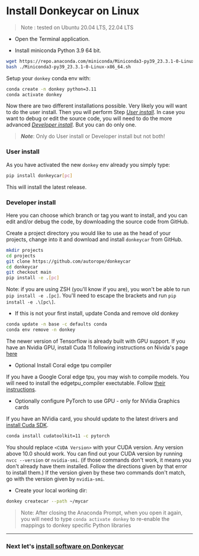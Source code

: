 # Install Donkeycar on Linux


> Note : tested on Ubuntu 20.04 LTS, 22.04 LTS

* Open the Terminal application.

* Install miniconda Python 3.9 64 bit. 

```bash
wget https://repo.anaconda.com/miniconda/Miniconda3-py39_23.3.1-0-Linux-x86_64.sh
bash ./Miniconda3-py39_23.3.1-0-Linux-x86_64.sh
```

Setup your `donkey` conda env with:

```bash
conda create -n donkey python=3.11
conda activate donkey
```

Now there are two different installations possible. Very likely you will 
want to do the user install. Then you will perform Step 
[_User install_](#user-install). In case 
you want to debug or edit the source code, you will need to do the more advanced 
[_Developer install_](#developer-install). But you can do only one.

> _**Note**_: Only do User install or Developer install but not both!

### User install

As you have activated the new `donkey` env already you simply type:

```bash
pip install donkeycar[pc]
```
This will install the latest release.

### Developer install

Here you can choose which branch or tag you want to install, and you can 
edit and/or debug the code, by downloading the source code from GitHub.

Create a project directory you would like to use as the 
head of your projects, change into it and download and install `donkeycar` 
from GitHub.

```bash
mkdir projects
cd projects
git clone https://github.com/autorope/donkeycar
cd donkeycar
git checkout main
pip install -e .[pc]
```

Note: if you are using ZSH (you'll know if you are), you won't be able to 
run `pip install -e .[pc]`. You'll need to escape the brackets and run 
`pip install -e .\[pc\]`.


* If this is not your first install, update Conda and remove old donkey

```bash
conda update -n base -c defaults conda
conda env remove -n donkey
```

The newer version of Tensorflow is already built with GPU support. If you 
have an Nvidia GPU, install Cuda 11 following instructions on Nivida's page 
[here](https://developer.nvidia.com/cuda-11.0-download-archive)

* Optional Install Coral edge tpu compiler

If you have a Google Coral edge tpu, you may wish to compile models. You 
will need to install the edgetpu_compiler exectutable. Follow [their 
instructions](https://coral.withgoogle.com/docs/edgetpu/compiler/).

* Optionally configure PyTorch to use GPU - only for NVidia Graphics cards

If you have an NVidia card, you should update to the latest drivers and 
[install Cuda SDK](https://www.tensorflow.org/install/gpu#windows_setup).

```bash
conda install cudatoolkit=11 -c pytorch
```

You should replace `<CUDA Version>` with your CUDA version. Any version 
above 10.0 should work. You can find out your CUDA version by running 
`nvcc --version` or `nvidia-smi`. (if those commands don't work, it means you 
don't already have them installed. Follow the directions given by that error 
to install them.) If the version given by these two commands don't match, go 
with the version given by `nvidia-smi`.

* Create your local working dir:

```bash
donkey createcar --path ~/mycar
```

> Note: After closing the Anaconda Prompt, when you open it again, you will need to 
> type ```conda activate donkey``` to re-enable the mappings to donkey specific 
> Python libraries

----

### Next let's [install software on Donkeycar](/guide/install_software/#step-2-install-software-on-donkeycar)

